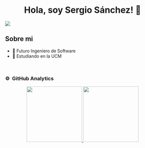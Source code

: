 <div align="center">
<h1 align="center">Hola, soy Sergio Sánchez!</a> 👋</h1>
</div>
<img src="https://github.com/WalterDeRacagua/WalterDeRacagua/blob/main/Banner%20de%20LinkedIn%20Trabajo%20Sencillo.png)">

## Sobre mi

- 📲 Futuro Ingeniero de Software
- 📗 Estudiando en la UCM
<br>


### ⚙️ &nbsp;GitHub Analytics

<p align="center">
<a href="https://github.com/WalterDeRacagua">
  <img height="180em" src="https://github-readme-stats-eight-theta.vercel.app/api?username=ArisGuimera&show_icons=true&theme=algolia&include_all_commits=true&count_private=true"/>
  <img height="180em" src="https://github-readme-stats-eight-theta.vercel.app/api/top-langs/?username=ArisGuimera&layout=compact&langs_count=8&theme=algolia"/>
</a>
</p>
